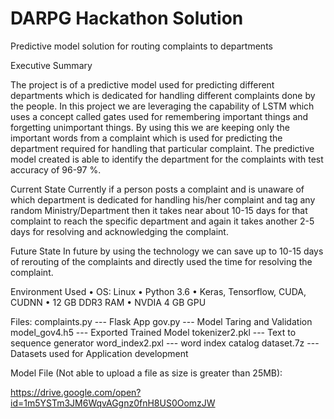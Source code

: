# DARPG Hackathon Solution
Predictive model solution for routing complaints to departments

 
Executive Summary

The project is of a predictive model used for predicting different departments which is dedicated for handling different complaints done by the people. In this project we are leveraging the capability of LSTM which uses a concept called gates used for remembering important things and forgetting unimportant things. By using this we are keeping only the important words from a complaint which is used for predicting the department required for handling that particular complaint. The predictive model created is able to identify the department for the complaints with test accuracy of 96-97 %.

Current State
Currently if a person posts a complaint and is unaware of which department is dedicated for handling his/her complaint and tag any random Ministry/Department then it takes near about 10-15 days for that complaint to reach the specific department and again it takes another 2-5 days for resolving and acknowledging the complaint.

Future State
In future by using the technology we can save up to 10-15 days of rerouting of the complaints and directly used the time for resolving the complaint.

Environment Used
•	OS: Linux
•	Python 3.6
•	Keras, Tensorflow, CUDA, CUDNN
•	12 GB DDR3 RAM
•	NVDIA 4 GB GPU


Files:
complaints.py --- Flask App
gov.py  --- Model Taring and Validation
model_gov4.h5 --- Exported Trained Model
tokenizer2.pkl --- Text to sequence generator
word_index2.pxl --- word index catalog
dataset.7z --- Datasets used for Application development


Model File (Not able to upload a file as size is greater than 25MB):

https://drive.google.com/open?id=1m5YSTm3JM6WqvAGgnz0fnH8US0OomzJW


